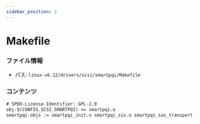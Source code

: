 ```yaml
---
sidebar_position: 2
---
```

# Makefile

### ファイル情報

- パス: `linux-v6.12/drivers/scsi/smartpqi/Makefile`

### コンテンツ

```txt
# SPDX-License-Identifier: GPL-2.0
obj-$(CONFIG_SCSI_SMARTPQI) += smartpqi.o
smartpqi-objs := smartpqi_init.o smartpqi_sis.o smartpqi_sas_transport.o

```
